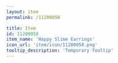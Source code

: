 ```yaml
---
layout: item
permalink: /11200058

title: Item
id: 11200058
item_name: 'Happy Slime Earrings'
icon_url: 'item/icon/11200058.png'
tooltip_description: 'Temporary Tooltip'
---
```

